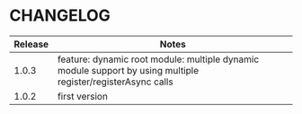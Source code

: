 # CHANGELOG

| Release | Notes                                                                                                        |
| ------- | ------------------------------------------------------------------------------------------------------------ |
| 1.0.3   | feature: dynamic root module: multiple dynamic module support by using multiple register/registerAsync calls |
| 1.0.2   | first version                                                                                                |
